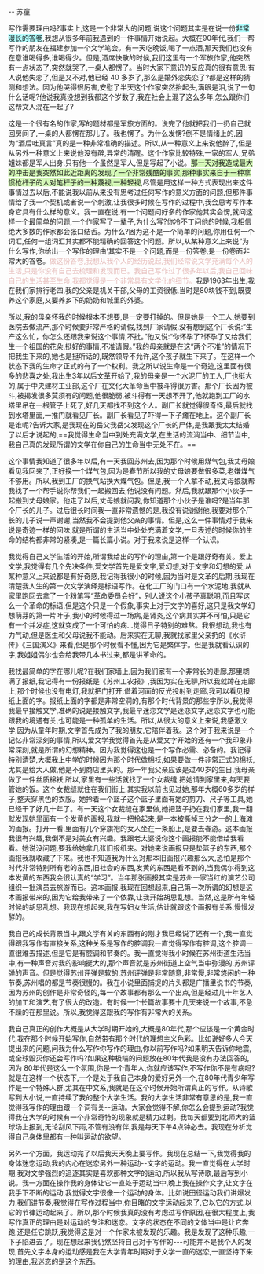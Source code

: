 -- 苏童

写作需要理由吗?事实上,这是一个非常大的问题,说这个问题其实是在说一份<span style="background:#b1ffff">非常漫长的答卷</span>,我想从很多年前我遇到的一件事情开始说起。大概在90年代,我们一帮写作的朋友在福建参加一个文学笔会。有一天吃晚饭,喝了一点酒,那天我们也没有在意谁喝得多,谁喝得少。但是,酒席快散的时候,我们这里有一个军旅作家,他突然有一点状态了,突然就哭了,一桌人都愣了。当时大家下意识的反应真的很有意思:有人说他失恋了,但是又不对,他已经 40 多岁了,那么是婚外恋失恋了?都是这样的猜测和想法。因为他哭得很厉害,安慰了半天这个作家突然抬起头,满眼是泪,说了一句什么话呢?他说我真没想到我都这个岁数了,我在社会上混了这么多年,怎么跟你们这帮文人混在一起了?

这是一个很有名的作家,写的题材都是军旅方面的。说完了他就把我们一扔自己就回房间了,一桌的人都愣在那儿了。我也愣了。为什么发愣?倒不是情绪上的,因为“酒后吐真言”真的是一种非常准确的描述。所以,从一种意义上来说他醉了,但是从另外一种意义上来说他没有醉,异常的清醒。这个作家比较特殊,一家的军人,兄弟姐妹都是军人出身,只有他一个虽然是军人,但是写起了小说。<span style="background:#d3f8b6">那一天对我造成最大的冲击是我突然如此近距离的发现了一个非常残酷的事实,那种事实来自于一种拿惯枪杆子的人对笔杆子的一种蔑视,一种轻视</span>,尽管是用这样一种方式表现出来这件事情过去以后,不能说我以前从来没有思考过任何写作的意义方面的问题,但那件事情给了我一个契机或者说一个刺激,让我很多时候在写作的过程中,我会思考写作本身它具有什么样的意义。我一直在说,有一个问题问好多的作家他其实会愣,就问这样一个最简单的问题,一个作家写了一辈子,为什么写?你冷不丁问他的时候,我相信绝大多数的作家都会张口结舌。为什么?因为这不是一个简单的问题,你用任何一个词汇,任何一组词汇其实都不能精确的回答这个问题。所以,从某种意义上来说“为什么写作,你给出一个写作的理由’其实不是一个问题,而是一份答卷,是一份卷面非常大的答卷。<font color="#e5b9b7">做这份答卷,我想从我个人的经历说起,我们经常说文学充满每个人的生活,只是你没有自己去梳理和发现而已。我自己写作过了很多年以后,我自己回味自己的生活甚至生命,我都觉得是一个非常具有文学化的细节。</font>我是1963年出生,我在我们家排行老四,我的父亲是机关干部,父母的工资很低,当时是80块钱不到,既要养这个家庭,又要养乡下的奶奶和城里的外婆。

所以,我的母亲怀我的时候根本不想要,是一定要打掉的。但是她是一个工人,她要到医院去做流产,那个时候要非常严格的请假,找到厂家请假,没有想到这个厂长说:“生产这么忙，你怎么还跟我来说这个事情,不批。”他又说:“你怀孕了?怀孕了又给我们生一个祖国的花朵,挺好的事情,不准请假。”我的母亲就是在这“两个不准”的情况下把我生下来的,她也是挺听话的,既然领导不允许,这个孩子就生下来了。在这样一个状态下我的生命才正式的有了一个权利。我之所以说生命是一个奇迹,这里面有很多的悲喜之处,我出生3年以后文革开始了,我的母亲是一个水泥厂的工人,厂也挺大的,属于中央建材工业部,这个厂在文化大革命当中被斗得很厉害。那个厂长因为被斗,被揭发很多莫须有的问题,他很脆弱,被斗得有一天想不开了,他就跑到工厂的水塔里吊在一根管子上死了,好几天都找不到这个人。副厂长就觉得很奇怪,最后就找到水塔里面,一推门就看见厂长。副厂长看见了吓得一下子瘫在地上。这个副厂长是谁呢?告诉大家,是我现在的岳父我岳父发现这个厂长的尸体,是我跟我太太结婚了以后才说起的,==我觉得生命当中到处充满文学,在生活的流淌当中、细节当中,我自己真的发现所谓的文学在你自己的生命当中无处不在。==

这个事情我知道了很多年以后,有一天我回苏州去,因为那个时候用煤气包,我丈母娘看见我回来了,正好换一个煤气包,因为是春节所以我的丈母娘要做很多菜,老嫌煤气不够用。所以,我到工厂的换气站换大煤气包。但是,我一个人拿不动,我丈母娘就帮我找了一个帮手说你帮我们一起搬回去,他说没有问题。然后,我就跟那个小伙子一起搬到丈母娘家。他走了以后,丈母娘就问我,你知道那个小伙子是谁吗?是当年那个厂长的儿子。过后很长时间我一直非常遗憾的是,我没有说谢谢他,我要对那个厂长的儿子说一声谢谢,当然我不会提到他父亲的事情。但是,这么一件事情对于我来说是奇迹一样的回味,就是所谓的生活当中处处充满着文学,一旦表述的时候你的生命的结构都非常的紧凑,是一篇长篇小说。对于我来说是这样一个认识。

我觉得自己文学生活的开始,所谓我给出的写作的理由,第一个是跟好奇有关。爱上文学,我觉得有几个先决条件,爱文学首先是爱文字,爱幻想,对于文字和幻想的爱,从某种意义上来说都是有好奇感,我记得我很小的时候,因为当时是文革的后期,我现在清楚我人生的第一次文学演绎是标语写作。在化工厂的门口有一个水泥地,我就从家里跑回去拿了一个粉笔写“革命委员会好”，别人说这个小孩子真聪明,而且写这么一个革命的标语,但是这个只是一个假象,事实上对于文字的喜好,这只是我文学幻想萌芽的第一片叶子,我小的时候得过一场病,是肾炎,这个病其实并不可怕,只是它有一个并发症,这就变成了一个可怕的病…觉得日子特别的难熬。我很想动,我也有力气动,但是医生和父母说我不能动。后来实在无聊,我就找家里父亲扔的《水浒传》《三国演义》来看,但是那个时候看不懂,因为它是繁体字。但是我就看认识的字,我姐姐偶尔也会给我带几本书过来,都是讲革命的。

我找最简单的字在哪儿呢?在我们家墙上,因为我们家有一个非常长的走廊,那里糊满了报纸,我记得有一份报纸是《苏州工农报》,我因为实在无聊,所以我就蹲在走廊上,那个时候也没有电灯,我就把门打开,借着河面的反光投射到走廊,我可以看见报纸上面的字。报纸上面的字都是非常空洞的,有那个时代背景的那些字所以,我觉得我最早接触文学,准确的说是接触文字,我最早迷恋文学是迷恋文字,迷恋文字也可能跟我的境遇有关,也可能是一种孤单的生活。所以,从很大的意义上来说,我感激文学,因为从童年时期,文字首先成为了我的朋友,它陪伴着我。这个对于我来说是一个记忆非常深刻的事情,所以,爱文学我觉得首先是从爱文字开始的还有一个我印象非常深刻,就是所谓的幻想精神。因为我觉得这也是一个写作必需、必备的。我记得特别清楚,大概我上中学的时候因为那个时代做棉袄,如果要做一件非常正式的棉袄,尤其是给大人做,他是不到商店里买的。那一年我父亲应该是过40岁的生日,我母亲做了一件丝质棉袄,所以,家里有一些活就找了一个女裁缝,把她请到家里来,每天要管她的饭。这个女裁缝就住在我们街上,其实我以前也见过她,那年大概60多岁的样子,整天穿黑色的衣服。她拎着一个篮子这个篮子里面有她的剪刀、尺子等工具,她已经干了好几十年了。有一天这个女裁缝在家里做,她把篮子扔在我们家里,我一翻就发现她里面有一个发黄的画报,我就一把拎起来,是一本被撕掉三分之一的上海滩的画报。打开一看,里面有几个穿旗袍的女人坐在一条船上,是要去春游。这本画报我很有兴趣,我倒不是对美女有兴趣。我跟老太婆说你这个画报能不能借给我看看。她说没问题,要我给她拿几张旧报纸来。对她来说画报只是垫篮子的东西,那个画报我就收藏了下来。我也不知道我为什么对那本旧画报兴趣那么大,恐怕是那个时代非常特别所有老的东西,旧社会的东西,发黄的东西是看不到的,当我偶尔得到这本发黄的东西我会很认真的“学习”。当年那张画报其实是苏州一家当红的演艺公司组织一批演员去旅游而已。这本画报,我现在回想起来,自己第一次所谓的幻想是这本画报带来的,因为它给我带来了一个依靠,让我开始胡思乱想。当然,这是所有年轻时候的胡思乱想。我现在想起来,我在写妇女生活,估计就跟这个画报有关系,慢慢发酵的。

我自己的成长背景当中,跟文学有关的东西有的刚才我已经说了还有一个,我一直觉得跟我写作有直接关系,这种关系是写作的腔调我一直觉得写作有腔调,这个腔调一直很难去描述,但是它是有腔调和节奏的。我一直觉得我小时候在苏州街道生活当中,有一种声音对我的影响挺大的,那个声音就是苏州街道上空气当中弥漫的,苏州评弹的声音。但是觉得苏州评弹是软的,苏州评弹是非常随意,非常慢,非常悠闲的一种节奏,苏州唱的都是节奏很慢的。我在小说里面捕捉的片头都是广播里说书的节奏,因为苏州的创作是非常奇怪的,每一个故事都有那么一个出点,但是经过几十年艺人的加工和演艺,有了很大的改造。有时候一个长篇故事要十几天来说一个故事,不急不躁的在那里说。所以,我觉得这跟我的写作有非常大的关系。

我自己真正的创作大概是从大学时期开始的,大概是80年代,那个应该是一个黄金时代,我在那个时候开始写作,自然带有那个时代的理想主义色彩。比如说好多人今天提出来的问题,问我为什么写作你写作的理由,你以前写作吗?如果明天告诉你地震,或全球毁灭你还会写作吗?如果这种极端的问题放在80年代我是没有办法回答的,因为 80年代是这么一个氛围,你是一个青年人,你就应该写作,不写作你不是有病吗?就是在这样一个状态下,一个是处于我自己本身的爱好另外一个,在80年代青少年写作是一个特殊人群,尤其在中文系,我就是在这个时候开始所谓真正的写作。从诗歌写到大小说,一直持续了我的整个大学生活。我的大学生活非常有意思的是,我一直觉得我写作的理由跟一个词有关--运动。大家会觉得不解,你怎么会提到运动?我觉得我在大学的时候有一个非常奇特的现象就是精力过剩。我每天都要到北师大的篮球场上报到,无论刮风下雨,不管有没有伴,我是每天下午4点钟必去。我现在分析觉得自己身体里都有一种叫运动的欲望。

另外一个方面，我运动完了以后我天天晚上要写作。我现在总结一下,我觉得我的身体迷恋运动,我的内心在迷恋另外一种运动--文字的运动。我一直觉得在大学时期,我对文学强烈的追逐其实是喜欢那种文字的运动,所以我从写诗歌,最后写到小说。我一方面在操作我的身体让它一直处于运动当中,晚上我在操作文字,让文字在我手下不断的运动,我觉得文字很像一个运动的身体。比如说田径运动我们讲爆发力,我们讲节奏,我觉得在写作过程当中,你目睹的文字运动起来了,它以它的方式,以它的节律运动起来了。所以,那个时候我真的没有考虑过写作原因,在很大程度上,我写作真正的理由是对运动的专注和迷恋。文字的状态在不同的文体当中是让它奔跑,还是任它跳跃,我觉得这是对一个作家未被发现的乐趣。我是发现了这种乐趣,一下子陷进去了。现在想起来我仍然坚持自己对于写作的---可能并不是我个人的发现,首先文字本身的运动感是我在大学青年时期对于文学一直的迷恋,一直坚持下来的理由,我迷恋的是这个东西。